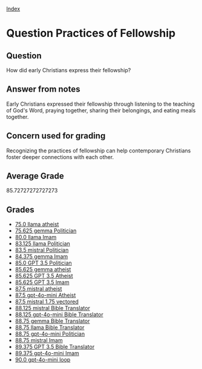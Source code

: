 
[Index](../../index.md)
# Question Practices of Fellowship
## Question
How did early Christians express their fellowship?

## Answer from notes
Early Christians expressed their fellowship through listening to the teaching of God's Word, praying together, sharing their belongings, and eating meals together.

## Concern used for grading
Recognizing the practices of fellowship can help contemporary Christians foster deeper connections with each other.

## Average Grade
85.72727272727273

## Grades
 * [75.0 llama atheist](../answers/llama_atheist/Practices_of_Fellowship.md)
 * [75.625 gemma Politician](../answers/gemma_Politician/Practices_of_Fellowship.md)
 * [80.0 llama Imam](../answers/llama_Imam/Practices_of_Fellowship.md)
 * [83.125 llama Politician](../answers/llama_Politician/Practices_of_Fellowship.md)
 * [83.5 mistral Politician](../answers/mistral_Politician/Practices_of_Fellowship.md)
 * [84.375 gemma Imam](../answers/gemma_Imam/Practices_of_Fellowship.md)
 * [85.0 GPT 3.5 Politician](../answers/GPT_3.5_Politician/Practices_of_Fellowship.md)
 * [85.625 gemma atheist](../answers/gemma_atheist/Practices_of_Fellowship.md)
 * [85.625 GPT 3.5 Atheist](../answers/GPT_3.5_Atheist/Practices_of_Fellowship.md)
 * [85.625 GPT 3.5 Imam](../answers/GPT_3.5_Imam/Practices_of_Fellowship.md)
 * [87.5 mistral atheist](../answers/mistral_atheist/Practices_of_Fellowship.md)
 * [87.5 gpt-4o-mini Atheist](../answers/gpt-4o-mini_Atheist/Practices_of_Fellowship.md)
 * [87.5 mistral 1.75 vectored](../answers/mistral_1.75_vectored/Practices_of_Fellowship.md)
 * [88.125 mistral Bible Translator](../answers/mistral_Bible_Translator/Practices_of_Fellowship.md)
 * [88.125 gpt-4o-mini Bible Translator](../answers/gpt-4o-mini_Bible_Translator/Practices_of_Fellowship.md)
 * [88.75 gemma Bible Translator](../answers/gemma_Bible_Translator/Practices_of_Fellowship.md)
 * [88.75 llama Bible Translator](../answers/llama_Bible_Translator/Practices_of_Fellowship.md)
 * [88.75 gpt-4o-mini Politician](../answers/gpt-4o-mini_Politician/Practices_of_Fellowship.md)
 * [88.75 mistral Imam](../answers/mistral_Imam/Practices_of_Fellowship.md)
 * [89.375 GPT 3.5 Bible Translator](../answers/GPT_3.5_Bible_Translator/Practices_of_Fellowship.md)
 * [89.375 gpt-4o-mini Imam](../answers/gpt-4o-mini_Imam/Practices_of_Fellowship.md)
 * [90.0 gpt-4o-mini loop](../answers/gpt-4o-mini_loop/Practices_of_Fellowship.md)
